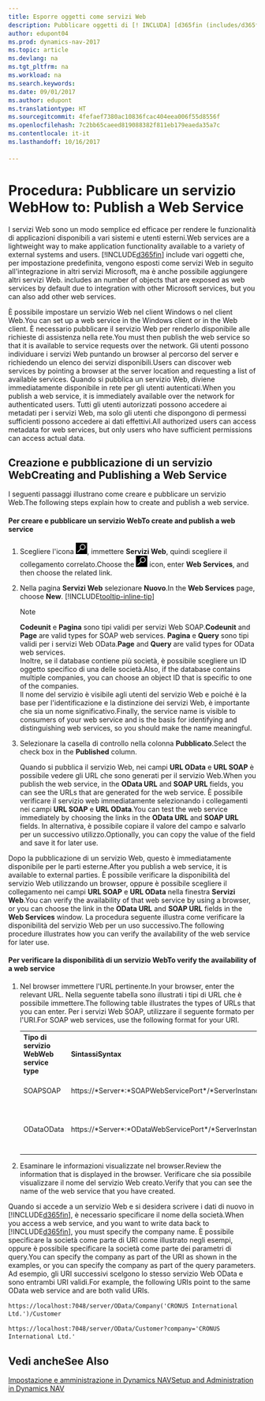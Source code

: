 ```yaml
---
title: Esporre oggetti come servizi Web
description: Pubblicare oggetti di [! INCLUDA] [d365fin (includes/d365fin_md.md)] come servizi Web per renderli immediatamente disponibili nella rete.
author: edupont04
ms.prod: dynamics-nav-2017
ms.topic: article
ms.devlang: na
ms.tgt_pltfrm: na
ms.workload: na
ms.search.keywords: 
ms.date: 09/01/2017
ms.author: edupont
ms.translationtype: HT
ms.sourcegitcommit: 4fefaef7380ac10836fcac404eea006f55d8556f
ms.openlocfilehash: 7c2bb65caeed819088382f811eb179eaeda35a7c
ms.contentlocale: it-it
ms.lasthandoff: 10/16/2017

---
```

# <a name="how-to-publish-a-web-service"></a><span data-ttu-id="e5919-103">Procedura: Pubblicare un servizio Web</span><span class="sxs-lookup"><span data-stu-id="e5919-103">How to: Publish a Web Service</span></span>
<span data-ttu-id="e5919-104">I servizi Web sono un modo semplice ed efficace per rendere le funzionalità di applicazioni disponibili a vari sistemi e utenti esterni.</span><span class="sxs-lookup"><span data-stu-id="e5919-104">Web services are a lightweight way to make application functionality available to a variety of external systems and users.</span></span> [!INCLUDE[d365fin](includes/d365fin_md.md)]<span data-ttu-id="e5919-105"> include vari oggetti che, per impostazione predefinita, vengono esposti come servizi Web in seguito all'integrazione in altri servizi Microsoft, ma è anche possibile aggiungere altri servizi Web.</span><span class="sxs-lookup"><span data-stu-id="e5919-105"> includes an number of objects that are exposed as web services by default due to integration with other Microsoft services, but you can also add other web services.</span></span>  

<span data-ttu-id="e5919-106">È possibile impostare un servizio Web nel client Windows o nel client Web.</span><span class="sxs-lookup"><span data-stu-id="e5919-106">You can set up a web service in the Windows client or in the Web client.</span></span> <span data-ttu-id="e5919-107">È necessario pubblicare il servizio Web per renderlo disponibile alle richieste di assistenza nella rete.</span><span class="sxs-lookup"><span data-stu-id="e5919-107">You must then publish the web service so that it is available to service requests over the network.</span></span> <span data-ttu-id="e5919-108">Gli utenti possono individuare i servizi Web puntando un browser al percorso del server e richiedendo un elenco dei servizi disponibili.</span><span class="sxs-lookup"><span data-stu-id="e5919-108">Users can discover web services by pointing a browser at the server location and requesting a list of available services.</span></span> <span data-ttu-id="e5919-109">Quando si pubblica un servizio Web, diviene immediatamente disponibile in rete per gli utenti autenticati.</span><span class="sxs-lookup"><span data-stu-id="e5919-109">When you publish a web service, it is immediately available over the network for authenticated users.</span></span> <span data-ttu-id="e5919-110">Tutti gli utenti autorizzati possono accedere ai metadati per i servizi Web, ma solo gli utenti che dispongono di permessi sufficienti possono accedere ai dati effettivi.</span><span class="sxs-lookup"><span data-stu-id="e5919-110">All authorized users can access metadata for web services, but only users who have sufficient permissions can access actual data.</span></span>

## <a name="creating-and-publishing-a-web-service"></a><span data-ttu-id="e5919-111">Creazione e pubblicazione di un servizio Web</span><span class="sxs-lookup"><span data-stu-id="e5919-111">Creating and Publishing a Web Service</span></span>  
 <span data-ttu-id="e5919-112">I seguenti passaggi illustrano come creare e pubblicare un servizio Web.</span><span class="sxs-lookup"><span data-stu-id="e5919-112">The following steps explain how to create and publish a web service.</span></span>  

#### <a name="to-create-and-publish-a-web-service"></a><span data-ttu-id="e5919-113">Per creare e pubblicare un servizio Web</span><span class="sxs-lookup"><span data-stu-id="e5919-113">To create and publish a web service</span></span>  

1.  <span data-ttu-id="e5919-114">Scegliere l'icona ![Cerca pagina o report](media/ui-search/search_small.png "icona Cerca pagina o report"), immettere **Servizi Web**, quindi scegliere il collegamento correlato.</span><span class="sxs-lookup"><span data-stu-id="e5919-114">Choose the ![Search for Page or Report](media/ui-search/search_small.png "Search for Page or Report icon") icon, enter **Web Services**, and then choose the related link.</span></span>  

2.  <span data-ttu-id="e5919-115">Nella pagina **Servizi Web** selezionare **Nuovo**.</span><span class="sxs-lookup"><span data-stu-id="e5919-115">In the **Web Services** page, choose **New**.</span></span> [!INCLUDE[tooltip-inline-tip](includes/tooltip-inline-tip_md.md)]  

    > [!NOTE]  
    >  <span data-ttu-id="e5919-116">**Codeunit** e **Pagina** sono tipi validi per servizi Web SOAP.</span><span class="sxs-lookup"><span data-stu-id="e5919-116">**Codeunit** and **Page** are valid types for SOAP web services.</span></span> <span data-ttu-id="e5919-117">**Pagina** e **Query** sono tipi validi per i servizi Web OData.</span><span class="sxs-lookup"><span data-stu-id="e5919-117">**Page** and **Query** are valid types for OData web services.</span></span>  
    <span data-ttu-id="e5919-118">Inoltre, se il database contiene più società, è possibile scegliere un ID oggetto specifico di una delle società.</span><span class="sxs-lookup"><span data-stu-id="e5919-118">Also, if the database contains multiple companies, you can choose an object ID that is specific to one of the companies.</span></span>  
    <span data-ttu-id="e5919-119">Il nome del servizio è visibile agli utenti del servizio Web e poiché è la base per l'identificazione e la distinzione dei servizi Web, è importante che sia un nome significativo.</span><span class="sxs-lookup"><span data-stu-id="e5919-119">Finally, the service name is visible to consumers of your web service and is the basis for identifying and distinguishing web services, so you should make the name meaningful.</span></span>

3.  <span data-ttu-id="e5919-120">Selezionare la casella di controllo nella colonna **Pubblicato**.</span><span class="sxs-lookup"><span data-stu-id="e5919-120">Select the check box in the **Published** column.</span></span>  

     <span data-ttu-id="e5919-121">Quando si pubblica il servizio Web, nei campi **URL OData** e **URL SOAP** è possibile vedere gli URL che sono generati per il servizio Web.</span><span class="sxs-lookup"><span data-stu-id="e5919-121">When you publish the web service, in the **OData URL** and **SOAP URL** fields, you can see the URLs that are generated for the web service.</span></span> <span data-ttu-id="e5919-122">È possibile verificare il servizio web immediatamente selezionando i collegamenti nei campi **URL SOAP** e **URL OData**.</span><span class="sxs-lookup"><span data-stu-id="e5919-122">You can test the web service immediately by choosing the links in the **OData URL** and **SOAP URL** fields.</span></span> <span data-ttu-id="e5919-123">In alternativa, è possibile copiare il valore del campo e salvarlo per un successivo utilizzo.</span><span class="sxs-lookup"><span data-stu-id="e5919-123">Optionally, you can copy the value of the field and save it for later use.</span></span>  

<span data-ttu-id="e5919-124">Dopo la pubblicazione di un servizio Web, questo è immediatamente disponibile per le parti esterne.</span><span class="sxs-lookup"><span data-stu-id="e5919-124">After you publish a web service, it is available to external parties.</span></span> <span data-ttu-id="e5919-125">È possibile verificare la disponibilità del servizio Web utilizzando un browser, oppure è possibile scegliere il collegamento nei campi **URL SOAP** e **URL OData** nella finestra **Servizi Web**.</span><span class="sxs-lookup"><span data-stu-id="e5919-125">You can verify the availability of that web service by using a browser, or you can choose the link in the **OData URL** and **SOAP URL** fields in the **Web Services** window.</span></span> <span data-ttu-id="e5919-126">La procedura seguente illustra come verificare la disponibilità del servizio Web per un uso successivo.</span><span class="sxs-lookup"><span data-stu-id="e5919-126">The following procedure illustrates how you can verify the availability of the web service for later use.</span></span>  

#### <a name="to-verify-the-availability-of-a-web-service"></a><span data-ttu-id="e5919-127">Per verificare la disponibilità di un servizio Web</span><span class="sxs-lookup"><span data-stu-id="e5919-127">To verify the availability of a web service</span></span>  

1.  <span data-ttu-id="e5919-128">Nel browser immettere l'URL pertinente.</span><span class="sxs-lookup"><span data-stu-id="e5919-128">In your browser, enter the relevant URL.</span></span> <span data-ttu-id="e5919-129">Nella seguente tabella sono illustrati i tipi di URL che è possibile immettere.</span><span class="sxs-lookup"><span data-stu-id="e5919-129">The following table illustrates the types of URLs that you can enter.</span></span> <span data-ttu-id="e5919-130">Per i servizi Web SOAP, utilizzare il seguente formato per l'URI.</span><span class="sxs-lookup"><span data-stu-id="e5919-130">For SOAP web services, use the following format for your URI.</span></span>  

    <table>
    <tr>
    <th><span data-ttu-id="e5919-131">Tipo di servizio Web</span><span class="sxs-lookup"><span data-stu-id="e5919-131">Web service type</span></span></th>
    <th><span data-ttu-id="e5919-132">Sintassi</span><span class="sxs-lookup"><span data-stu-id="e5919-132">Syntax</span></span></th>
    <th><span data-ttu-id="e5919-133">Esempio</span><span class="sxs-lookup"><span data-stu-id="e5919-133">Example</span></span></th>
    </tr>
    <tr>
    <td><span data-ttu-id="e5919-134">SOAP</span><span class="sxs-lookup"><span data-stu-id="e5919-134">SOAP</span></span></td>
    <td><span data-ttu-id="e5919-135">https://*Server*:*SOAPWebServicePort*/*ServerInstance*/WS/*CompanyName*/salesDocuments/</span><span class="sxs-lookup"><span data-stu-id="e5919-135">https://*Server*:*SOAPWebServicePort*/*ServerInstance*/WS/*CompanyName*/salesDocuments/</span></span></td>
    <td><span data-ttu-id="e5919-136">https://mycompany.financials.dynamics.com:7047/MS/WS/MyCompany/Page/salesDocuments?tenant=mycompany.financials.dynamics.com</span><span class="sxs-lookup"><span data-stu-id="e5919-136">https://mycompany.financials.dynamics.com:7047/MS/WS/MyCompany/Page/salesDocuments?tenant=mycompany.financials.dynamics.com</span></span></td>
    </tr>
    <tr>
    <td><span data-ttu-id="e5919-137">OData</span><span class="sxs-lookup"><span data-stu-id="e5919-137">OData</span></span></td>
    <td><span data-ttu-id="e5919-138">https://*Server*:*ODataWebServicePort*/*ServerInstance*/OData/Company('*CompanyName*')</span><span class="sxs-lookup"><span data-stu-id="e5919-138">https://*Server*:*ODataWebServicePort*/*ServerInstance*/OData/Company('*CompanyName*')</span></span></td>
    <td><span data-ttu-id="e5919-139">https://MyCompany.financials.dynamics.com:7048/MS/OData/Company('MyCompany')/salesDocuments?tenant=MyCompany.financials.dynamics.com</span><span class="sxs-lookup"><span data-stu-id="e5919-139">https://MyCompany.financials.dynamics.com:7048/MS/OData/Company('MyCompany')/salesDocuments?tenant=MyCompany.financials.dynamics.com</span></span>

         The company name is case-sensitive.</td>
    </tr>
    </table>

2.  <span data-ttu-id="e5919-140">Esaminare le informazioni visualizzate nel browser.</span><span class="sxs-lookup"><span data-stu-id="e5919-140">Review the information that is displayed in the browser.</span></span> <span data-ttu-id="e5919-141">Verificare che sia possibile visualizzare il nome del servizio Web creato.</span><span class="sxs-lookup"><span data-stu-id="e5919-141">Verify that you can see the name of the web service that you have created.</span></span>  

 <span data-ttu-id="e5919-142">Quando si accede a un servizio Web e si desidera scrivere i dati di nuovo in [!INCLUDE[d365fin](includes/d365fin_md.md)], è necessario specificare il nome della società.</span><span class="sxs-lookup"><span data-stu-id="e5919-142">When you access a web service, and you want to write data back to [!INCLUDE[d365fin](includes/d365fin_md.md)], you must specify the company name.</span></span> <span data-ttu-id="e5919-143">È possibile specificare la società come parte di URI come illustrato negli esempi, oppure è possibile specificare la società come parte dei parametri di query.</span><span class="sxs-lookup"><span data-stu-id="e5919-143">You can specify the company as part of the URI as shown in the examples, or you can specify the company as part of the query parameters.</span></span> <span data-ttu-id="e5919-144">Ad esempio, gli URI successivi scelgono lo stesso servizio Web OData e sono entrambi URI validi.</span><span class="sxs-lookup"><span data-stu-id="e5919-144">For example, the following URIs point to the same OData web service and are both valid URIs.</span></span>  

```  
https://localhost:7048/server/OData/Company('CRONUS International Ltd.')/Customer  
```  

```  
https://localhost:7048/server/OData/Customer?company='CRONUS International Ltd.'  
```  

## <a name="see-also"></a><span data-ttu-id="e5919-145">Vedi anche</span><span class="sxs-lookup"><span data-stu-id="e5919-145">See Also</span></span>  
[<span data-ttu-id="e5919-146">Impostazione e amministrazione in Dynamics NAV</span><span class="sxs-lookup"><span data-stu-id="e5919-146">Setup and Administration in Dynamics NAV</span></span>](admin-setup-and-administration.md)  

